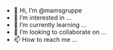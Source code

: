 - 👋 Hi, I’m @mamsgruppe
- 👀 I’m interested in ...
- 🌱 I’m currently learning ...
- 💞️ I’m looking to collaborate on ...
- 📫 How to reach me ...

<!---
mamsgruppe/mamsgruppe is a ✨ special ✨ repository because its `README.md` (this file) appears on your GitHub profile.
You can click the Preview link to take a look at your changes.
--->
